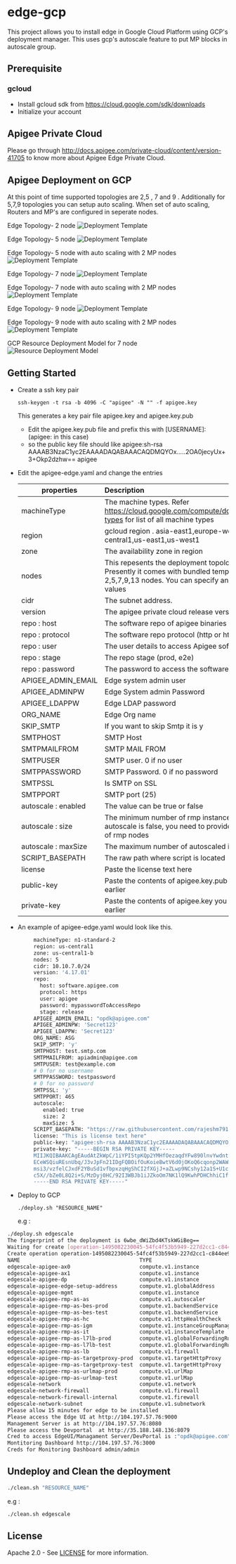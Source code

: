 # edge-gcp
This project allows you to install edge in Google Cloud Platform using GCP's deployment manager. This uses gcp's autoscale feature to put MP blocks in autoscale group.

## Prerequisite

### gcloud
- Install gcloud sdk from https://cloud.google.com/sdk/downloads
- Initialize your account

## Apigee Private Cloud
Please go through http://docs.apigee.com/private-cloud/content/version-41705 to know more about Apigee Edge Private Cloud.

## Apigee Deployment on GCP

At this point of time supported topologies are 2,5 , 7 and 9 . Additionally for 5,7,9 topologies you can setup auto scaling. When set of auto scaling, Routers and MP's are configured in seperate nodes.

Edge Topology- 2 node
![Deployment Template](/images/2node.png)

Edge Topology- 5 node
![Deployment Template](/images/5node.png)

Edge Topology- 5 node with auto scaling with 2 MP nodes
![Deployment Template](/images/5node-auto-scaling.png)

Edge Topology- 7 node
![Deployment Template](/images/7node.png)

Edge Topology- 7 node with auto scaling with 2 MP nodes
![Deployment Template](/images/7node-auto-scaling.png)

Edge Topology- 9 node
![Deployment Template](/images/9node.png)

Edge Topology- 9 node with auto scaling with 2 MP nodes
![Deployment Template](/images/9node-auto-scaling.png)

GCP Resource Deployment Model for 7 node
![Resource Deployment Model](/images/resourceDeployment.png)

## Getting Started
- Create a ssh key pair 
    ```
    ssh-keygen -t rsa -b 4096 -C "apigee" -N "" -f apigee.key
    ```
    This generates a key pair file apigee.key and apigee.key.pub
    - Edit the apigee.key.pub file and prefix this with [USERNAME]: (apigee: in this case)  
    - so the public key file should like  apigee:sh-rsa AAAAB3NzaC1yc2EAAAADAQABAAACAQDMQYOx.....2OA0jecyUx+3+Okp2dzhw== apigee

- Edit the apigee-edge.yaml and change the entries 

    | properties        | Description                                    |
    | ----------------- |:-----------------------------------------------| 
    | machineType       | The machine types. Refer https://cloud.google.com/compute/docs/machine-types for list of all machine types               |
    | region            | gcloud region . asia-east1,europe-west1,us-central1,us-east1,us-west1  | 
    | zone              | The availability zone in region               |
    | nodes             | This repesents the deployment topologies. Presently it comes with bundled template of 2,5,7,9,13 nodes. You can specify any of these values                                    |
    | cidr              | The subnet address.                            |
    | version           | The apigee private cloud release version       |
    | repo : host       | The software repo of apigee binaries           |
    | repo : protocol   | The software repo protocol  (http or https)    | 
    | repo : user       | The  user details to access Apigee software    |
    | repo : stage      | The repo stage (prod, e2e)                     |
    | repo : password   | The  password to access the software           |
    | APIGEE_ADMIN_EMAIL| Edge system admin user                         |
    | APIGEE_ADMINPW    | Edge System admin Password                     |
    | APIGEE_LDAPPW     | Edge LDAP password                             |
    | ORG_NAME          | Edge Org name                                  |
    | SKIP_SMTP         | If you want to skip Smtp it is y               |
    | SMTPHOST          | SMTP Host                                      |
    | SMTPMAILFROM      | SMTP MAIL FROM                                 |
    | SMTPUSER          | SMTP user. 0 if no user                        |
    | SMTPPASSWORD      | SMTP Password. 0 if no password                |
    | SMTPSSL           | Is SMTP on SSL                                 |
    | SMTPPORT          | SMTP port (25)                                 |
    | autoscale : enabled| The value can be true or false                |
    | autoscale : size  | The minimum number of rmp instances. Even if autoscale is false, you need to provide the number of rmp nodes           |
    | autoscale : maxSize| The maximum number of autoscaled instances    |
    | SCRIPT_BASEPATH   | The raw  path where script is located          |
    | license           | Paste the license  text here                   |
    | public-key        | Paste the contents of apigee.key.pub  you created earlier|
    | private-key       | Paste the contents of apigee.key you created earlier|
 
    
- An example of apigee-edge.yaml would look like this. 
    ```sh
         machineType: n1-standard-2
         region: us-central1
         zone: us-central1-b
         nodes: 5
         cidr: 10.10.7.0/24
         version: '4.17.01'
         repo:
           host: software.apigee.com
           protocol: https
           user: apigee
           password: mypasswordToAccessRepo
           stage: release
         APIGEE_ADMIN_EMAIL: "opdk@apigee.com"
         APIGEE_ADMINPW: 'Secret123'
         APIGEE_LDAPPW: 'Secret123'
         ORG_NAME: ASG
         SKIP_SMTP: 'y'
         SMTPHOST: test.smtp.com
         SMTPMAILFROM: apiadmin@apigee.com
         SMTPUSER: test@example.com
         # 0 for no username
         SMTPPASSWORD: testpassword
         # 0 for no password
         SMTPSSL: 'y'
         SMTPPORT: 465
         autoscale:
            enabled: true
            size: 2
            maxSize: 5
         SCRIPT_BASEPATH: "https://raw.githubusercontent.com/rajeshm7910/apigee-gcp/master/autoscale/jinja"
         license: "This is license text here"
         public-key: "apigee:sh-rsa AAAAB3NzaC1yc2EAAAADAQABAAACAQDMQYOxjW0NaKon2OA0jecyM5Iw6bE4MW3AgYuXG7I+glrrfltiK/5JUx+3+Okp2dzhw== apigee"
         private-key: "-----BEGIN RSA PRIVATE KEY-----
         MIIJKQIBAAKCAgEAudAtZkWpC/1iYPI5tpKQp2YMHfOezaqdYFw890lnvYwdntbs
         ECeWSQiuREsnUbq/J3vJpFn21IDgFQBOifOuKoieBwtV6d0jOKoQ6cqonp2WAWFU
         msi3/vzfelCJxdF2YBuSd1vfbpxzqHgShCI2fXGjJ+aZLwp9NCshy12a1S+U1cd5
         c5X//bZe0L8Q2i+S/MzDyj0HC/92I3WBJb1iJZkoOm7NK1lQ9KwhPDHChhiC1fAr
         -----END RSA PRIVATE KEY-----"
    ```
- Deploy to GCP

    ```
    ./deploy.sh "RESOURCE_NAME"
    ```
    e.g :
```sh
./deploy.sh edgescale
The fingerprint of the deployment is 6wbe_dWiZbd4KTskWGiBeg==
Waiting for create [operation-1495082230045-54fc4f53b5949-227d2cc1-c844ee98]...done.
Create operation operation-1495082230045-54fc4f53b5949-227d2cc1-c844ee98 completed successfully.
NAME                                      TYPE                             STATE      ERRORS  INTENT
edgescale-apigee-ax0                      compute.v1.instance              COMPLETED  []
edgescale-apigee-ax1                      compute.v1.instance              COMPLETED  []
edgescale-apigee-dp                       compute.v1.instance              COMPLETED  []
edgescale-apigee-edge-setup-address       compute.v1.globalAddress         COMPLETED  []
edgescale-apigee-mgmt                     compute.v1.instance              COMPLETED  []
edgescale-apigee-rmp-as-as                compute.v1.autoscaler            COMPLETED  []
edgescale-apigee-rmp-as-bes-prod          compute.v1.backendService        COMPLETED  []
edgescale-apigee-rmp-as-bes-test          compute.v1.backendService        COMPLETED  []
edgescale-apigee-rmp-as-hc                compute.v1.httpHealthCheck       COMPLETED  []
edgescale-apigee-rmp-as-igm               compute.v1.instanceGroupManager  COMPLETED  []
edgescale-apigee-rmp-as-it                compute.v1.instanceTemplate      COMPLETED  []
edgescale-apigee-rmp-as-l7lb-prod         compute.v1.globalForwardingRule  COMPLETED  []
edgescale-apigee-rmp-as-l7lb-test         compute.v1.globalForwardingRule  COMPLETED  []
edgescale-apigee-rmp-as-lb                compute.v1.firewall              COMPLETED  []
edgescale-apigee-rmp-as-targetproxy-prod  compute.v1.targetHttpProxy       COMPLETED  []
edgescale-apigee-rmp-as-targetproxy-test  compute.v1.targetHttpProxy       COMPLETED  []
edgescale-apigee-rmp-as-urlmap-prod       compute.v1.urlMap                COMPLETED  []
edgescale-apigee-rmp-as-urlmap-test       compute.v1.urlMap                COMPLETED  []
edgescale-network                         compute.v1.network               COMPLETED  []
edgescale-network-firewall                compute.v1.firewall              COMPLETED  []
edgescale-network-firewall-internal       compute.v1.firewall              COMPLETED  []
edgescale-network-subnet                  compute.v1.subnetwork            COMPLETED  []
Please allow 15 minutes for edge to be installed
Please access the Edge UI at http://104.197.57.76:9000
Management Server is at http://104.197.57.76:8080
Please access the Devportal  at http://35.188.148.136:8079
Cred to access EdgeUI/Managament Server/DevPortal is :"opdk@apigee.com"/'Secret123'
Montitoring Dashboard http://104.197.57.76:3000
Creds for Monitoring Dashboard admin/admin
```


## Undeploy and Clean the deployment
```sh
./clean.sh "RESOURCE_NAME"
```
e.g :
```sh
./clean.sh edgescale
```
## License

Apache 2.0 - See [LICENSE](LICENSE) for more information.

